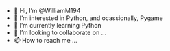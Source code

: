 - 👋 Hi, I’m @WilliamM194
- 👀 I’m interested in Python, and ocassionally, Pygame
- 🌱 I’m currently learning Python
- 💞️ I’m looking to collaborate on ...
- 📫 How to reach me ...

<!---
WilliamM194/WilliamM194 is a ✨ special ✨ repository because its `README.md` (this file) appears on your GitHub profile.
You can click the Preview link to take a look at your changes.
--->
